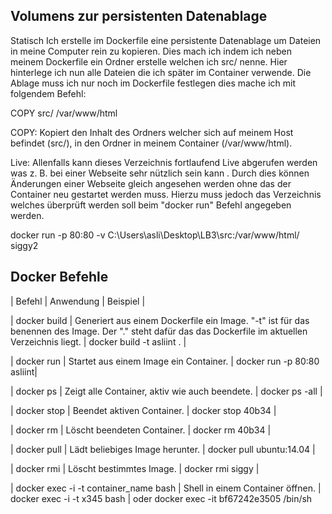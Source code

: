 ## Volumens zur persistenten Datenablage
Statisch
Ich erstelle im Dockerfile eine persistente Datenablage um Dateien in meine Computer rein zu kopieren. Dies mach ich indem ich neben meinem Dockerfile ein Ordner erstelle welchen ich src/ nenne. Hier hinterlege ich nun alle Dateien die ich später im Container verwende. Die Ablage muss ich nur noch im Dockerfile festlegen dies mache ich mit folgendem Befehl:

COPY src/ /var/www/html

COPY: Kopiert den Inhalt des Ordners welcher sich auf meinem Host befindet (src/), in den Ordner in meinem Container (/var/www/html).

Live:
Allenfalls kann dieses Verzeichnis fortlaufend Live abgerufen werden was z. B. bei einer Webseite sehr nützlich sein kann . Durch dies können Änderungen einer Webseite gleich angesehen werden ohne das der Container neu gestartet werden muss. Hierzu muss jedoch das Verzeichnis welches überprüft werden soll beim "docker run" Befehl angegeben werden.

docker run -p 80:80 -v C:\Users\asli\Desktop\LB3\src:/var/www/html/ siggy2

## Docker Befehle
| Befehl | Anwendung | Beispiel |

| docker build | Generiert aus einem Dockerfile ein Image. "-t" ist für das benennen des Image. Der "." steht dafür das das Dockerfile im aktuellen Verzeichnis liegt. | docker build -t asliint . |

| docker run | Startet aus einem Image ein Container. | docker run -p 80:80 asliint|

| docker ps | Zeigt alle Container, aktiv wie auch beendete. | docker ps -all |

| docker stop | Beendet aktiven Container. | docker stop 40b34 |

| docker rm | Löscht beendeten Container. | docker rm 40b34 |

| docker pull | Lädt beliebiges Image herunter. | docker pull ubuntu:14.04 |

| docker rmi | Löscht bestimmtes Image. | docker rmi siggy |

| docker exec -i -t container_name bash | Shell in einem Container öffnen. | docker exec -i -t x345 bash | oder docker exec -it bf67242e3505 /bin/sh
<!--stackedit_data:
eyJoaXN0b3J5IjpbODA4NTQwNzAwLDI1MjAxMzY5LC0xNDc1MT
UzNCwxMDU4NDY4NTAwXX0=
-->